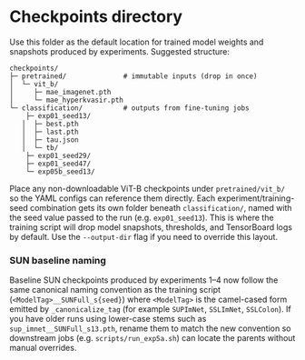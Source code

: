 # Checkpoints directory

Use this folder as the default location for trained model weights and
snapshots produced by experiments. Suggested structure:

```
checkpoints/
├─ pretrained/              # immutable inputs (drop in once)
│  └─ vit_b/
│     ├─ mae_imagenet.pth
│     └─ mae_hyperkvasir.pth
└─ classification/          # outputs from fine-tuning jobs
    ├─ exp01_seed13/
   │  ├─ best.pth
   │  ├─ last.pth
   │  ├─ tau.json
   │  └─ tb/
    ├─ exp01_seed29/
    ├─ exp01_seed47/
    └─ exp05b_seed13/
```

Place any non-downloadable ViT-B checkpoints under `pretrained/vit_b/` so the
YAML configs can reference them directly. Each experiment/training-seed
combination gets its own folder beneath `classification/`, named with the seed
value passed to the run (e.g. `exp01_seed13`). This is where the training script
will drop model snapshots, thresholds, and TensorBoard logs by default. Use the
`--output-dir` flag if you need to override this layout.

### SUN baseline naming

Baseline SUN checkpoints produced by experiments 1–4 now follow the same
canonical naming convention as the training script (`<ModelTag>__SUNFull_s{seed}`)
where `<ModelTag>` is the camel-cased form emitted by `_canonicalize_tag` (for
example `SUPImNet`, `SSLImNet`, `SSLColon`). If you have older runs using
lower-case stems such as `sup_imnet__SUNFull_s13.pth`, rename them to match the
new convention so downstream jobs (e.g. `scripts/run_exp5a.sh`) can locate the
parents without manual overrides.
